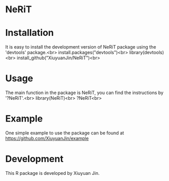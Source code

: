 # NeRiT

# Installation
It is easy to install the development version of NeRiT package using the 'devtools' package.\<br>
install.packages("devtools")\<br>
library(devtools)\<br>
install_github("XiuyuanJin/NeRiT")\<br>

# Usage
The main function in the package is NeRiT, you can find the instructions by '?NeRiT'.\<br>
library(NeRiT)\<br>
?NeRiT\<br>

# Example
One simple example to use the package can be found at https://github.com/XiuyuanJin/example

# Development
This R package is developed by Xiuyuan Jin.
